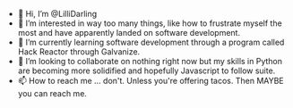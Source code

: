 - 👋 Hi, I’m @LilliDarling
- 👀 I’m interested in way too many things, like how to frustrate myself the most and have apparently landed on software development.
- 🌱 I’m currently learning software development through a program called Hack Reactor through Galvanize. 
- 💞️ I’m looking to collaborate on nothing right now but my skills in Python are becoming more solidified and hopefully Javascript to follow suite.
- 📫 How to reach me ... don't. Unless you're offering tacos. Then MAYBE you can reach me.
